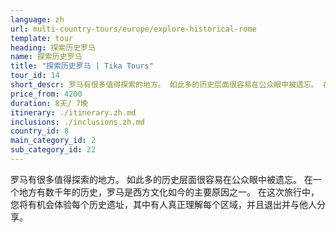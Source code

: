 ```yaml
---
language: zh
url: multi-country-tours/europe/explore-historical-rome
template: tour
heading: 探索历史罗马
name: 探索历史罗马
title: "探索历史罗马 | Tika Tours"
tour_id: 14
short_descr: 罗马有很多值得探索的地方。 如此多的历史层面很容易在公众眼中被遗忘。 在一个地方有数千年的历史，而罗马是其中一个主要原因
price_from: 4200
duration: 8天/ 7晚
itinerary: ./itinerary.zh.md
inclusions: ./inclusions.zh.md
country_id: 8
main_category_id: 2
sub_category_id: 22
---
```


罗马有很多值得探索的地方。 如此多的历史层面很容易在公众眼中被遗忘。 在一个地方有数千年的历史，罗马是西方文化如今的主要原因之一。 在这次旅行中，您将有机会体验每个历史遗址，其中有人真正理解每个区域，并且退出并与他人分享。

